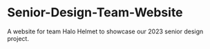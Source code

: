 # Senior-Design-Team-Website
A website for team Halo Helmet to showcase our 2023 senior design project. 
